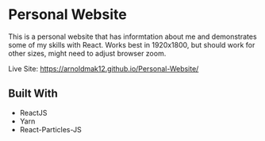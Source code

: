 # Personal Website

This is a personal website that has informtation about me and demonstrates some of my skills with React. Works best in 1920x1800, but should work for other sizes, might need to adjust browser zoom.

Live Site: https://arnoldmak12.github.io/Personal-Website/

## Built With
- ReactJS
- Yarn
- React-Particles-JS




